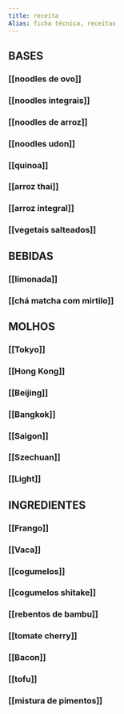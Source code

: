 ```yaml
---
title: receita
Alias: ficha técnica, receitas
---
```


## BASES
### [[noodles de ovo]]
### [[noodles integrais]]
### [[noodles de arroz]]
### [[noodles udon]]
### [[quinoa]]
### [[arroz thai]]
### [[arroz integral]]
### [[vegetais salteados]]
## BEBIDAS
### [[limonada]]
### [[chá matcha com mirtilo]]
## MOLHOS
### [[Tokyo]]
### [[Hong Kong]]
### [[Beijing]]
### [[Bangkok]]
### [[Saigon]]
### [[Szechuan]]
### [[Light]]
## INGREDIENTES
### [[Frango]]
### [[Vaca]]
### [[cogumelos]]
### [[cogumelos shitake]]
### [[rebentos de bambu]]
### [[tomate cherry]]
### [[Bacon]]
### [[tofu]]
### [[mistura de pimentos]]
###
